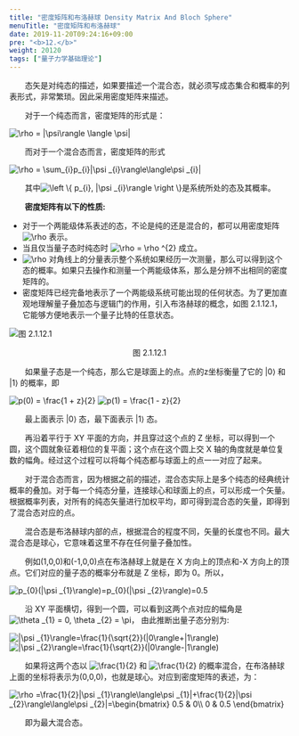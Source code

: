 ```yaml
---
title: "密度矩阵和布洛赫球 Density Matrix And Bloch Sphere"
menuTitle: "密度矩阵和布洛赫球"
date: 2019-11-20T09:24:16+09:00
pre: "<b>12.</b>"
weight: 20120
tags: ["量子力学基础理论"]
---
```


&emsp;&emsp;态矢是对纯态的描述，如果要描述一个混合态，就必须写成态集合和概率的列表形式，非常繁琐。因此采用密度矩阵来描述。

&emsp;&emsp;对于一个纯态而言，密度矩阵的形式是：

<img src="https://latex.codecogs.com/gif.latex?\inline&space;\dpi{150}&space;\rho&space;=&space;|\psi\rangle&space;\langle&space;\psi|" title="\rho = |\psi\rangle \langle \psi|" />

&emsp;&emsp;而对于一个混合态而言，密度矩阵的形式

<img src="https://latex.codecogs.com/gif.latex?\inline&space;\dpi{150}&space;\rho&space;=&space;\sum_{i}p_{i}|\psi&space;_{i}\rangle\langle\psi&space;_{i}|" title="\rho = \sum_{i}p_{i}|\psi _{i}\rangle\langle\psi _{i}|" />

&emsp;&emsp;其中<img src="https://latex.codecogs.com/gif.latex?\inline&space;\left&space;\{&space;p_{i},&space;|\psi&space;_{i}\rangle&space;\right&space;\}" title="\left \{ p_{i}, |\psi _{i}\rangle \right \}" style="margin: auto; display: inline;"/>是系统所处的态及其概率。

&emsp;&emsp;**密度矩阵有以下的性质:**

+ 对于一个两能级体系表述的态，不论是纯的还是混合的，都可以用密度矩阵 <img src="https://latex.codecogs.com/gif.latex?\inline&space;\dpi{120}&space;\rho" title="\rho"  style="margin: auto; display: inline;"/> 表示。
+ 当且仅当量子态时纯态时 <img src="https://latex.codecogs.com/gif.latex?\inline&space;\dpi{120}&space;\rho&space;=&space;\rho&space;^{2}" title="\rho = \rho ^{2}"  style="margin: auto; display: inline;"/> 成立。
+ <img src="https://latex.codecogs.com/gif.latex?\inline&space;\dpi{120}&space;\rho" title="\rho"  style="margin: auto; display: inline;"/> 对角线上的分量表示整个系统如果经历一次测量，那么可以得到这个态的概率。如果只去操作和测量一个两能级体系，那么是分辨不出相同的密度矩阵的。
+ 密度矩阵已经完备地表示了一个两能级系统可能出现的任何状态。为了更加直观地理解量子叠加态与逻辑门的作用，引入布洛赫球的概念，如图 2.1.12.1，它能够方便地表示一个量子比特的任意状态。

![图 2.1.12.1](/images/图%202.1.12.1.png)
<div align=center>图 2.1.12.1</div>

&emsp;&emsp;如果量子态是一个纯态，那么它是球面上的点。点的z坐标衡量了它的 |0⟩ 和 |1⟩ 的概率，即

<img src="https://latex.codecogs.com/gif.latex?\inline&space;\dpi{150}&space;p(0)&space;=&space;\frac{1&space;&plus;&space;z}{2}" title="p(0) = \frac{1 + z}{2}" />

<img src="https://latex.codecogs.com/gif.latex?\inline&space;\dpi{150}&space;p(1)&space;=&space;\frac{1&space;-&space;z}{2}" title="p(1) = \frac{1 - z}{2}" />

&emsp;&emsp;最上面表示 |0⟩ 态，最下面表示 |1⟩ 态。

&emsp;&emsp;再沿着平行于 XY 平面的方向，并且穿过这个点的 Z 坐标，可以得到一个圆，这个圆就象征着相位的复平面；这个点在这个圆上交 X 轴的角度就是单位复数的幅角。经过这个过程可以将每个纯态都与球面上的点一一对应了起来。

&emsp;&emsp;对于混合态而言，因为根据之前的描述，混合态实际上是多个纯态的经典统计概率的叠加。对于每一个纯态分量，连接球心和球面上的点，可以形成一个矢量。
根据概率列表，对所有的纯态矢量进行加权平均，即可得到混合态的矢量，即得到了混合态对应的点。

&emsp;&emsp;混合态是布洛赫球内部的点，根据混合的程度不同，矢量的长度也不同。最大混合态是球心，它意味着这里不存在任何量子叠加性。

&emsp;&emsp;例如(1,0,0)和(-1,0,0)点在布洛赫球上就是在 X 方向上的顶点和-X 方向上的顶点。它们对应的量子态的概率分布就是 Z 坐标，即为 0。所以，

<img src="https://latex.codecogs.com/gif.latex?\inline&space;\dpi{150}&space;p_{0}(|\psi&space;_{1}\rangle)=p_{0}(|\psi&space;_{2}\rangle)=0.5" title="p_{0}(|\psi _{1}\rangle)=p_{0}(|\psi _{2}\rangle)=0.5" />

&emsp;&emsp;沿 XY 平面横切，得到一个圆，可以看到这两个点对应的幅角是<img src="https://latex.codecogs.com/gif.latex?\inline&space;\dpi{120}&space;\theta&space;_{1}&space;=&space;0,&space;\theta&space;_{2}&space;=&space;\pi" title="\theta _{1} = 0, \theta _{2} = \pi"  style="margin: auto; display: inline;"/>，
由此推断出量子态分别为:

<img src="https://latex.codecogs.com/gif.latex?\inline&space;\dpi{150}&space;|\psi&space;_{1}\rangle=\frac{1}{\sqrt{2}}(|0\rangle&plus;|1\rangle)" title="|\psi _{1}\rangle=\frac{1}{\sqrt{2}}(|0\rangle+|1\rangle)" />

<img src="https://latex.codecogs.com/gif.latex?\inline&space;\dpi{150}&space;|\psi&space;_{2}\rangle=\frac{1}{\sqrt{2}}(|0\rangle-|1\rangle)" title="|\psi _{2}\rangle=\frac{1}{\sqrt{2}}(|0\rangle-|1\rangle)" />

&emsp;&emsp;如果将这两个态以 <img src="https://latex.codecogs.com/gif.latex?\inline&space;\frac{1}{2}" title="\frac{1}{2}" /> 和 <img src="https://latex.codecogs.com/gif.latex?\inline&space;\frac{1}{2}" title="\frac{1}{2}"  style="margin: auto; display: inline;"/> 
的概率混合，在布洛赫球上面的坐标将表示为(0,0,0)，也就是球心。对应到密度矩阵的表述，为：

<img src="https://latex.codecogs.com/gif.latex?\inline&space;\dpi{150}&space;\rho&space;=\frac{1}{2}|\psi&space;_{1}\rangle\langle\psi&space;_{1}|&plus;\frac{1}{2}|\psi&space;_{2}\rangle\langle\psi&space;_{2}|=\begin{bmatrix}&space;0.5&space;&&space;0\\&space;0&space;&&space;0.5&space;\end{bmatrix}" title="\rho =\frac{1}{2}|\psi _{1}\rangle\langle\psi _{1}|+\frac{1}{2}|\psi _{2}\rangle\langle\psi _{2}|=\begin{bmatrix} 0.5 & 0\\ 0 & 0.5 \end{bmatrix}" />

&emsp;&emsp;即为最大混合态。